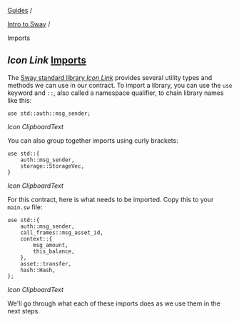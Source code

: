 [Guides](https://docs.fuel.network/guides/) /

[Intro to Sway](https://docs.fuel.network/guides/intro-to-sway/) /

Imports

## _Icon Link_ [Imports](https://docs.fuel.network/guides/intro-to-sway/contract-imports/\#imports)

The [Sway standard library _Icon Link_](https://fuellabs.github.io/sway/master/std/) provides several utility types and methods we can use in our contract. To import a library, you can use the `use` keyword and `::`, also called a namespace qualifier, to chain library names like this:

```fuel_Box fuel_Box-idXKMmm-css
use std::auth::msg_sender;
```

_Icon ClipboardText_

You can also group together imports using curly brackets:

```fuel_Box fuel_Box-idXKMmm-css
use std::{
	auth::msg_sender,
	storage::StorageVec,
}
```

_Icon ClipboardText_

For this contract, here is what needs to be imported. Copy this to your `main.sw` file:

```fuel_Box fuel_Box-idXKMmm-css
use std::{
    auth::msg_sender,
    call_frames::msg_asset_id,
    context::{
        msg_amount,
        this_balance,
    },
    asset::transfer,
    hash::Hash,
};
```

_Icon ClipboardText_

We'll go through what each of these imports does as we use them in the next steps.